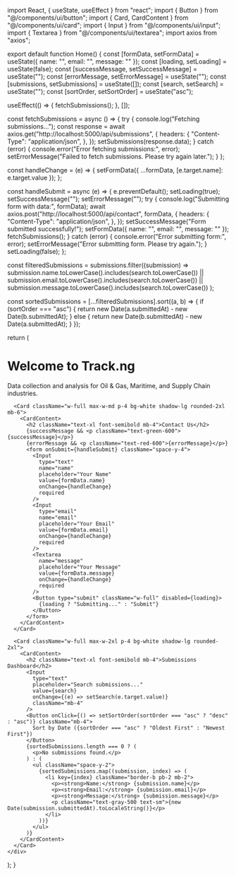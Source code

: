 import React, { useState, useEffect } from "react";
import { Button } from "@/components/ui/button";
import { Card, CardContent } from "@/components/ui/card";
import { Input } from "@/components/ui/input";
import { Textarea } from "@/components/ui/textarea";
import axios from "axios";

export default function Home() {
  const [formData, setFormData] = useState({ name: "", email: "", message: "" });
  const [loading, setLoading] = useState(false);
  const [successMessage, setSuccessMessage] = useState("");
  const [errorMessage, setErrorMessage] = useState("");
  const [submissions, setSubmissions] = useState([]);
  const [search, setSearch] = useState("");
  const [sortOrder, setSortOrder] = useState("asc");

  useEffect(() => {
    fetchSubmissions();
  }, []);

  const fetchSubmissions = async () => {
    try {
      console.log("Fetching submissions...");
      const response = await axios.get("http://localhost:5000/api/submissions", {
        headers: {
          "Content-Type": "application/json",
        },
      });
      setSubmissions(response.data);
    } catch (error) {
      console.error("Error fetching submissions:", error);
      setErrorMessage("Failed to fetch submissions. Please try again later.");
    }
  };

  const handleChange = (e) => {
    setFormData({ ...formData, [e.target.name]: e.target.value });
  };

  const handleSubmit = async (e) => {
    e.preventDefault();
    setLoading(true);
    setSuccessMessage("");
    setErrorMessage("");
    try {
      console.log("Submitting form with data:", formData);
      await axios.post("http://localhost:5000/api/contact", formData, {
        headers: {
          "Content-Type": "application/json",
        },
      });
      setSuccessMessage("Form submitted successfully!");
      setFormData({ name: "", email: "", message: "" });
      fetchSubmissions();
    } catch (error) {
      console.error("Error submitting form:", error);
      setErrorMessage("Error submitting form. Please try again.");
    }
    setLoading(false);
  };

  const filteredSubmissions = submissions.filter((submission) =>
    submission.name.toLowerCase().includes(search.toLowerCase()) ||
    submission.email.toLowerCase().includes(search.toLowerCase()) ||
    submission.message.toLowerCase().includes(search.toLowerCase())
  );

  const sortedSubmissions = [...filteredSubmissions].sort((a, b) => {
    if (sortOrder === "asc") {
      return new Date(a.submittedAt) - new Date(b.submittedAt);
    } else {
      return new Date(b.submittedAt) - new Date(a.submittedAt);
    }
  });

  return (
    <div className="min-h-screen bg-gray-100 flex flex-col items-center p-6">
      <h1 className="text-3xl font-bold mb-4">Welcome to Track.ng</h1>
      <p className="text-gray-700 mb-6">Data collection and analysis for Oil & Gas, Maritime, and Supply Chain industries.</p>
      
      <Card className="w-full max-w-md p-4 bg-white shadow-lg rounded-2xl mb-6">
        <CardContent>
          <h2 className="text-xl font-semibold mb-4">Contact Us</h2>
          {successMessage && <p className="text-green-600">{successMessage}</p>}
          {errorMessage && <p className="text-red-600">{errorMessage}</p>}
          <form onSubmit={handleSubmit} className="space-y-4">
            <Input 
              type="text" 
              name="name" 
              placeholder="Your Name" 
              value={formData.name} 
              onChange={handleChange} 
              required 
            />
            <Input 
              type="email" 
              name="email" 
              placeholder="Your Email" 
              value={formData.email} 
              onChange={handleChange} 
              required 
            />
            <Textarea 
              name="message" 
              placeholder="Your Message" 
              value={formData.message} 
              onChange={handleChange} 
              required 
            />
            <Button type="submit" className="w-full" disabled={loading}>
              {loading ? "Submitting..." : "Submit"}
            </Button>
          </form>
        </CardContent>
      </Card>
      
      <Card className="w-full max-w-2xl p-4 bg-white shadow-lg rounded-2xl">
        <CardContent>
          <h2 className="text-xl font-semibold mb-4">Submissions Dashboard</h2>
          <Input 
            type="text" 
            placeholder="Search submissions..." 
            value={search} 
            onChange={(e) => setSearch(e.target.value)} 
            className="mb-4"
          />
          <Button onClick={() => setSortOrder(sortOrder === "asc" ? "desc" : "asc")} className="mb-4">
            Sort by Date ({sortOrder === "asc" ? "Oldest First" : "Newest First"})
          </Button>
          {sortedSubmissions.length === 0 ? (
            <p>No submissions found.</p>
          ) : (
            <ul className="space-y-2">
              {sortedSubmissions.map((submission, index) => (
                <li key={index} className="border-b pb-2 mb-2">
                  <p><strong>Name:</strong> {submission.name}</p>
                  <p><strong>Email:</strong> {submission.email}</p>
                  <p><strong>Message:</strong> {submission.message}</p>
                  <p className="text-gray-500 text-sm">{new Date(submission.submittedAt).toLocaleString()}</p>
                </li>
              ))}
            </ul>
          )}
        </CardContent>
      </Card>
    </div>
  );
}
